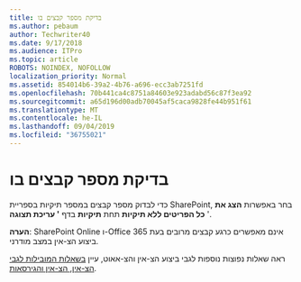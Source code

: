 ```yaml
---
title: בדיקת מספר קבצים בו
ms.author: pebaum
author: Techwriter40
ms.date: 9/17/2018
ms.audience: ITPro
ms.topic: article
ROBOTS: NOINDEX, NOFOLLOW
localization_priority: Normal
ms.assetid: 854014b6-39a2-4b76-a696-ecc3ab7251fd
ms.openlocfilehash: 70b441ca4c8751a84603e923adabd56c87f3ea92
ms.sourcegitcommit: a65d196d00adb70045af5caca9828fe44b951f61
ms.translationtype: MT
ms.contentlocale: he-IL
ms.lasthandoff: 09/04/2019
ms.locfileid: "36755021"
---
```

# <a name="check-in-several-files-at-once"></a>בדיקת מספר קבצים בו

כדי לבדוק מספר קבצים במספר תיקיות בספריית SharePoint, בחר באפשרות **הצג את כל הפריטים ללא תיקיות** תחת **תיקיות** בדף **' עריכת תצוגה** '. 
  
 **הערה**: SharePoint Online ו-Office 365 אינם מאפשרים כרגע קבצים מרובים בעת ביצוע הצ-אין במצב מודרני. 
  
ראה שאלות נפוצות נוספות לגבי ביצוע הצ-אין והצ-אאוט, עיין [בשאלות המובילות לגבי הצ-אין, הצ-אין והגירסאות](https://go.microsoft.com/fwlink/?linkid=2018786).
  

